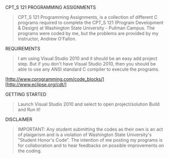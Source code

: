 CPT_S 121 PROGRAMMING ASSIGNMENTS

> CPT_S 121 Programming Assignments, is a collection of different C programs 
required to complete the CPT_S 121 (Program Development & Design) at Washington 
State University - Pullman Campus. The programs were coded by me, but the 
problems are provided by my instructor, Andrew O'Fallon.


REQUIREMENTS

> I am using Visual Studio 2010 and it should be an easy add project step. 
But if you don't have Visual Studio 2010, then you should be able to use
any ANSI standard C compiler to execute the programs. 

[http://www.cprogramming.com/code_blocks/] 
[http://www.eclipse.org/cdt/]


GETTING STARTED

> Launch Visual Studio 2010 and select to open project/solution
> Build and Run it!


DISCLAIMER

> IMPORTANT: Any student submitting the codes as their own is an act of plaigarism and 
is a violation of Washington State University's "Student Honor's Code". The 
intention of me posting my programs is for collaboration and to hear 
feedbacks on possible improvements on the coding. 